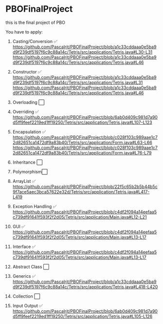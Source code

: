 # PBOFinalProject
this is the final project of PBO

You have to apply:
1. Casting/Conversion ✅ 
  https://github.com/Pascalrjt/PBOFinalProject/blob/a1c33cddaaa0e5ba9d9f239df5197f6c9c88a14c/Tetris/src/application/Tetris.java#L30-L31
  https://github.com/Pascalrjt/PBOFinalProject/blob/a1c33cddaaa0e5ba9d9f239df5197f6c9c88a14c/Tetris/src/application/Tetris.java#L46
2. Constructor ✅ 
  https://github.com/Pascalrjt/PBOFinalProject/blob/a1c33cddaaa0e5ba9d9f239df5197f6c9c88a14c/Tetris/src/application/Tetris.java#L31
  https://github.com/Pascalrjt/PBOFinalProject/blob/a1c33cddaaa0e5ba9d9f239df5197f6c9c88a14c/Tetris/src/application/Tetris.java#L46
3. Overloading ⬜️
4. Overriding ✅
  https://github.com/Pascalrjt/PBOFinalProject/blob/6ab0d409c981d7a90d5ff9feef2219ed1ff19250/Tetris/src/application/Tetris.java#L107-L123
5. Encapsulation ✅ 
  https://github.com/Pascalrjt/PBOFinalProject/blob/c028f103c989aae1c72d82651ca1472df9a83b40/Tetris/src/application/Form.java#L63-L66
  https://github.com/Pascalrjt/PBOFinalProject/blob/c028f103c989aae1c72d82651ca1472df9a83b40/Tetris/src/application/Form.java#L76-L79
6. Inheritance ⬜️
7. Polymorphism⬜️
8. ArrayList ✅ 
  https://github.com/Pascalrjt/PBOFinalProject/blob/22f5c65b2b5b44b5c9f7ace5aec3bca57622e32d/Tetris/src/application/Tetris.java#L417-L419
  
9. Exception Handling ✅ 
  https://github.com/Pascalrjt/PBOFinalProject/blob/c4df2f094a14eefaa5c739df91641f593f2f2d05/Tetris/src/application/Main.java#L12-L21
10. GUI ✅ 
  https://github.com/Pascalrjt/PBOFinalProject/blob/c4df2f094a14eefaa5c739df91641f593f2f2d05/Tetris/src/application/Main.java#L13-L17
11. Interface ✅  
  https://github.com/Pascalrjt/PBOFinalProject/blob/c4df2f094a14eefaa5c739df91641f593f2f2d05/Tetris/src/application/Main.java#L13-L17
12. Abstract Class ⬜️
13. Generics ✅
  https://github.com/Pascalrjt/PBOFinalProject/blob/a1c33cddaaa0e5ba9d9f239df5197f6c9c88a14c/Tetris/src/application/Tetris.java#L418-L420
14. Collection ⬜️
15. Input Output ✅ 
  https://github.com/Pascalrjt/PBOFinalProject/blob/6ab0d409c981d7a90d5ff9feef2219ed1ff19250/Tetris/src/application/Tetris.java#L105-L126
